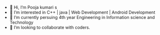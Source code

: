 - 👋 Hi, I’m Pooja kumari s
- 👀 I’m interested in C++ | java | Web Development | Android Development 
- 🌱 I’m currently persuing 4th year Engineering in Information science and Technology
- 💞️ I’m looking to collaborate with coders.

